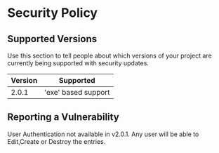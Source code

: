 # Security Policy

## Supported Versions

Use this section to tell people about which versions of your project are
currently being supported with security updates.

| Version | Supported           |
| ------- | ------------------- |
| 2.0.1   | 'exe' based support |

## Reporting a Vulnerability

User Authentication not available in v2.0.1. Any user will be able to Edit,Create or Destroy the entries.
